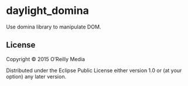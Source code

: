 # daylight_domina

Use domina library to manipulate DOM.

## License

Copyright © 2015 O’Reilly Media

Distributed under the Eclipse Public License either version 1.0 or (at your option) any later version.
